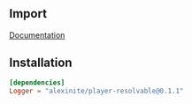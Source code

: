 #

## Import

[Documentation](https://alexasterisk.github.io/WallyPackages/playerResolvable/)

## Installation

```toml
[dependencies]
Logger = "alexinite/player-resolvable@0.1.1"
```
